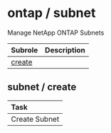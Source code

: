 # ontap / subnet 
Manage NetApp ONTAP Subnets

| Subrole | Description |
| :------ | :---------- |
| [create](#subnet--create) |  |




## subnet / create


| Task |
| :--- |
| Create Subnet  |




